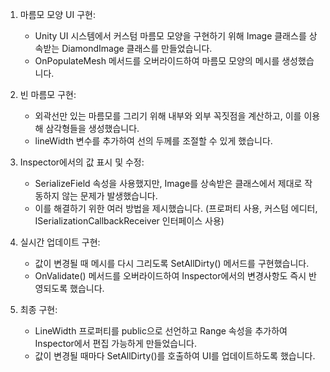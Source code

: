 1. 마름모 모양 UI 구현:
   - Unity UI 시스템에서 커스텀 마름모 모양을 구현하기 위해 Image 클래스를 상속받는 DiamondImage 클래스를 만들었습니다.
   - OnPopulateMesh 메서드를 오버라이드하여 마름모 모양의 메시를 생성했습니다.

2. 빈 마름모 구현:
   - 외곽선만 있는 마름모를 그리기 위해 내부와 외부 꼭짓점을 계산하고, 이를 이용해 삼각형들을 생성했습니다.
   - lineWidth 변수를 추가하여 선의 두께를 조절할 수 있게 했습니다.

3. Inspector에서의 값 표시 및 수정:
   - SerializeField 속성을 사용했지만, Image를 상속받은 클래스에서 제대로 작동하지 않는 문제가 발생했습니다.
   - 이를 해결하기 위한 여러 방법을 제시했습니다. (프로퍼티 사용, 커스텀 에디터, ISerializationCallbackReceiver 인터페이스 사용)

4. 실시간 업데이트 구현:
   - 값이 변경될 때 메시를 다시 그리도록 SetAllDirty() 메서드를 구현했습니다.
   - OnValidate() 메서드를 오버라이드하여 Inspector에서의 변경사항도 즉시 반영되도록 했습니다.

5. 최종 구현:
   - LineWidth 프로퍼티를 public으로 선언하고 Range 속성을 추가하여 Inspector에서 편집 가능하게 만들었습니다.
   - 값이 변경될 때마다 SetAllDirty()를 호출하여 UI를 업데이트하도록 했습니다.
